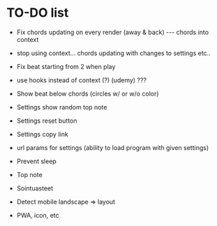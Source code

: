 # TO-DO list

- Fix chords updating on every render (away & back) --- chords into context

- stop using context... chords updating with changes to settings etc..

- Fix beat starting from 2 when play

- use hooks instead of context (?) (udemy) ???

- Show beat below chords (circles w/ or w/o color)

- Settings show random top note

- Settings reset button

- Settings copy link

- url params for settings (ability to load program with given settings)

- Prevent sleep

- Top note

- Sointuasteet

- Detect mobile landscape => layout

- PWA, icon, etc
